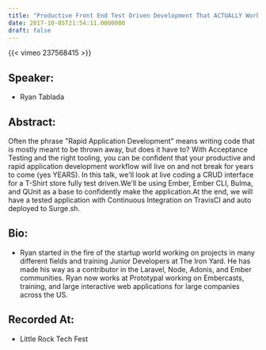 ```yaml
---
title: "Productive Front End Test Driven Development That ACTUALLY Works"
date: 2017-10-05T21:54:11.0000000
draft: false
---
```


{{< vimeo 237568415 >}}

## Speaker:

 - Ryan Tablada

## Abstract:

<p>Often the phrase "Rapid Application Development" means writing code that is mostly meant to be thrown away, but does it have to? With Acceptance Testing and the right tooling, you can be confident that your productive and rapid application development workflow will live on and not break for years to come (yes YEARS). In this talk, we'll look at live coding a CRUD interface for a T-Shirt store fully test driven.We'll be using Ember, Ember CLI, Bulma, and QUnit as a base to confidently make the application.At the end, we will have a tested application with Continuous Integration on TravisCI and auto deployed to Surge.sh.</p>

## Bio:

 - <p>Ryan started in the fire of the startup world working on projects in many different fields and training Junior Developers at The Iron Yard. He has made his way as a contributor in the Laravel, Node, Adonis, and Ember communities. Ryan now works at Prototypal working on Embercasts, training, and large interactive web applications for large companies across the US.</p>

## Recorded At:

 - Little Rock Tech Fest

